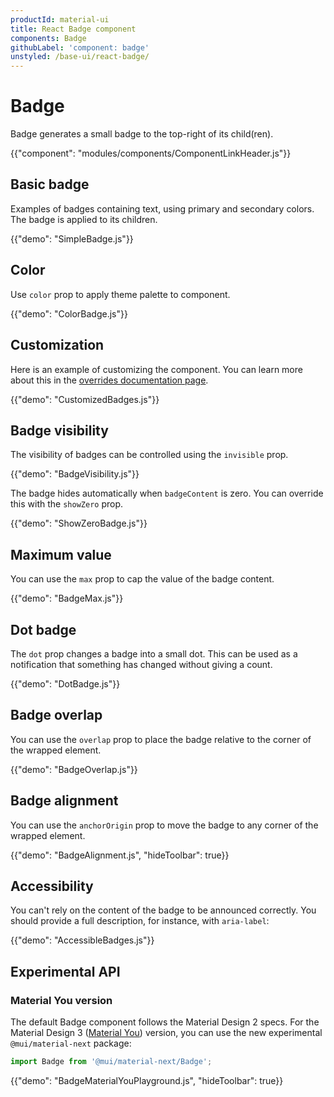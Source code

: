 ```yaml
---
productId: material-ui
title: React Badge component
components: Badge
githubLabel: 'component: badge'
unstyled: /base-ui/react-badge/
---
```


# Badge

<p class="description">Badge generates a small badge to the top-right of its child(ren).</p>

{{"component": "modules/components/ComponentLinkHeader.js"}}

## Basic badge

Examples of badges containing text, using primary and secondary colors. The badge is applied to its children.

{{"demo": "SimpleBadge.js"}}

## Color

Use `color` prop to apply theme palette to component.

{{"demo": "ColorBadge.js"}}

## Customization

Here is an example of customizing the component.
You can learn more about this in the [overrides documentation page](/material-ui/customization/how-to-customize/).

{{"demo": "CustomizedBadges.js"}}

## Badge visibility

The visibility of badges can be controlled using the `invisible` prop.

{{"demo": "BadgeVisibility.js"}}

The badge hides automatically when `badgeContent` is zero. You can override this with the `showZero` prop.

{{"demo": "ShowZeroBadge.js"}}

## Maximum value

You can use the `max` prop to cap the value of the badge content.

{{"demo": "BadgeMax.js"}}

## Dot badge

The `dot` prop changes a badge into a small dot. This can be used as a notification that something has changed without giving a count.

{{"demo": "DotBadge.js"}}

## Badge overlap

You can use the `overlap` prop to place the badge relative to the corner of the wrapped element.

{{"demo": "BadgeOverlap.js"}}

## Badge alignment

You can use the `anchorOrigin` prop to move the badge to any corner of the wrapped element.

{{"demo": "BadgeAlignment.js", "hideToolbar": true}}

## Accessibility

You can't rely on the content of the badge to be announced correctly.
You should provide a full description, for instance, with `aria-label`:

{{"demo": "AccessibleBadges.js"}}

## Experimental API

### Material You version

The default Badge component follows the Material Design 2 specs.
For the Material Design 3 ([Material You](https://m3.material.io/)) version, you can use the new experimental `@mui/material-next` package:

```js
import Badge from '@mui/material-next/Badge';
```

{{"demo": "BadgeMaterialYouPlayground.js", "hideToolbar": true}}
